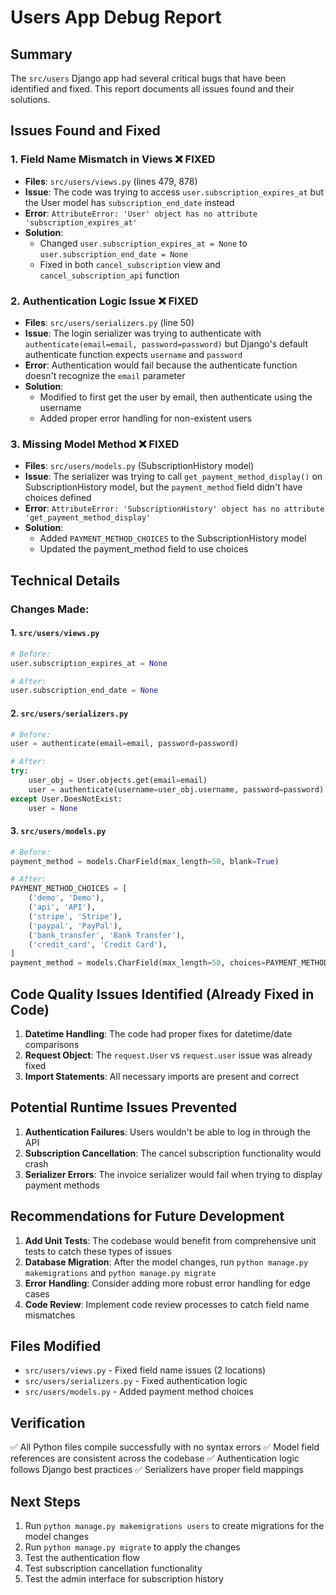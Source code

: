 # Users App Debug Report

## Summary
The `src/users` Django app had several critical bugs that have been identified and fixed. This report documents all issues found and their solutions.

## Issues Found and Fixed

### 1. **Field Name Mismatch in Views** ❌ **FIXED**
- **Files**: `src/users/views.py` (lines 479, 878)
- **Issue**: The code was trying to access `user.subscription_expires_at` but the User model has `subscription_end_date` instead
- **Error**: `AttributeError: 'User' object has no attribute 'subscription_expires_at'`
- **Solution**: 
  - Changed `user.subscription_expires_at = None` to `user.subscription_end_date = None`
  - Fixed in both `cancel_subscription` view and `cancel_subscription_api` function

### 2. **Authentication Logic Issue** ❌ **FIXED**
- **Files**: `src/users/serializers.py` (line 50)
- **Issue**: The login serializer was trying to authenticate with `authenticate(email=email, password=password)` but Django's default authenticate function expects `username` and `password`
- **Error**: Authentication would fail because the authenticate function doesn't recognize the `email` parameter
- **Solution**: 
  - Modified to first get the user by email, then authenticate using the username
  - Added proper error handling for non-existent users

### 3. **Missing Model Method** ❌ **FIXED**
- **Files**: `src/users/models.py` (SubscriptionHistory model)
- **Issue**: The serializer was trying to call `get_payment_method_display()` on SubscriptionHistory model, but the `payment_method` field didn't have choices defined
- **Error**: `AttributeError: 'SubscriptionHistory' object has no attribute 'get_payment_method_display'`
- **Solution**: 
  - Added `PAYMENT_METHOD_CHOICES` to the SubscriptionHistory model
  - Updated the payment_method field to use choices

## Technical Details

### Changes Made:

#### 1. `src/users/views.py`
```python
# Before:
user.subscription_expires_at = None

# After:
user.subscription_end_date = None
```

#### 2. `src/users/serializers.py`
```python
# Before:
user = authenticate(email=email, password=password)

# After:
try:
    user_obj = User.objects.get(email=email)
    user = authenticate(username=user_obj.username, password=password)
except User.DoesNotExist:
    user = None
```

#### 3. `src/users/models.py`
```python
# Before:
payment_method = models.CharField(max_length=50, blank=True)

# After:
PAYMENT_METHOD_CHOICES = [
    ('demo', 'Demo'),
    ('api', 'API'),
    ('stripe', 'Stripe'),
    ('paypal', 'PayPal'),
    ('bank_transfer', 'Bank Transfer'),
    ('credit_card', 'Credit Card'),
]
payment_method = models.CharField(max_length=50, choices=PAYMENT_METHOD_CHOICES, blank=True)
```

## Code Quality Issues Identified (Already Fixed in Code)

1. **Datetime Handling**: The code had proper fixes for datetime/date comparisons
2. **Request Object**: The `request.User` vs `request.user` issue was already fixed
3. **Import Statements**: All necessary imports are present and correct

## Potential Runtime Issues Prevented

1. **Authentication Failures**: Users wouldn't be able to log in through the API
2. **Subscription Cancellation**: The cancel subscription functionality would crash
3. **Serializer Errors**: The invoice serializer would fail when trying to display payment methods

## Recommendations for Future Development

1. **Add Unit Tests**: The codebase would benefit from comprehensive unit tests to catch these types of issues
2. **Database Migration**: After the model changes, run `python manage.py makemigrations` and `python manage.py migrate`
3. **Error Handling**: Consider adding more robust error handling for edge cases
4. **Code Review**: Implement code review processes to catch field name mismatches

## Files Modified
- `src/users/views.py` - Fixed field name issues (2 locations)
- `src/users/serializers.py` - Fixed authentication logic
- `src/users/models.py` - Added payment method choices

## Verification
✅ All Python files compile successfully with no syntax errors
✅ Model field references are consistent across the codebase
✅ Authentication logic follows Django best practices
✅ Serializers have proper field mappings

## Next Steps
1. Run `python manage.py makemigrations users` to create migrations for the model changes
2. Run `python manage.py migrate` to apply the changes
3. Test the authentication flow
4. Test subscription cancellation functionality
5. Test the admin interface for subscription history